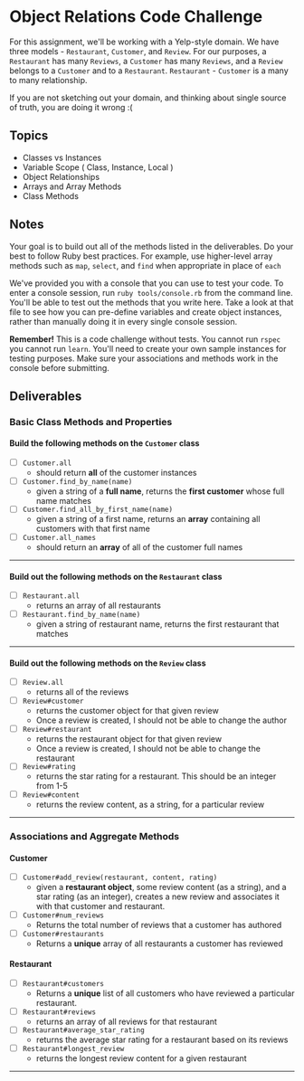 # Object Relations Code Challenge

For this assignment, we'll be working with a Yelp-style domain. We have three models - `Restaurant`, `Customer`, and `Review`.
For our purposes, a `Restaurant` has many `Reviews`, a `Customer` has many `Reviews`, and a `Review` belongs to a `Customer` and to a `Restaurant`.
`Restaurant` - `Customer` is a many to many relationship.

If you are not sketching out your domain, and thinking about single source of truth,
you are doing it wrong :(

## Topics

- Classes vs Instances
- Variable Scope ( Class, Instance, Local )
- Object Relationships
- Arrays and Array Methods
- Class Methods

## Notes

Your goal is to build out all of the methods listed in the deliverables. Do your best to follow Ruby best practices. For example, use higher-level array methods such as `map`, `select`, and `find` when appropriate in place of `each`

We've provided you with a console that you can use to test your code. To enter a console session, run `ruby tools/console.rb` from the command line. You'll be able to test out the methods that you write here. Take a look at that file to see how you can pre-define variables and create object instances, rather than manually doing it in every single console session.

**Remember!** This is a code challenge without tests. You cannot run `rspec` you cannot run `learn`. You'll need to create your own sample instances for testing purposes. Make sure your associations and methods work in the console before submitting.

## Deliverables

### Basic Class Methods and Properties

#### Build the following methods on the `Customer` class

- [ ] `Customer.all`
  - should return **all** of the customer instances
- [ ] `Customer.find_by_name(name)`
  - given a string of a **full name**, returns the **first customer** whose full name matches
- [ ] `Customer.find_all_by_first_name(name)`
  - given a string of a first name, returns an **array** containing all customers with that first name
- [ ] `Customer.all_names`
  - should return an **array** of all of the customer full names

---

#### Build out the following methods on the `Restaurant` class

- [ ] `Restaurant.all`
  - returns an array of all restaurants
- [ ] `Restaurant.find_by_name(name)`
  - given a string of restaurant name, returns the first restaurant that matches

---

#### Build out the following methods on the `Review` class

- [ ] `Review.all`
  - returns all of the reviews
- [ ] `Review#customer`
  - returns the customer object for that given review
  - Once a review is created, I should not be able to change the author
- [ ] `Review#restaurant`
  - returns the restaurant object for that given review
  - Once a review is created, I should not be able to change the restaurant
- [ ] `Review#rating`
  - returns the star rating for a restaurant. This should be an integer from 1-5
- [ ] `Review#content`
  - returns the review content, as a string, for a particular review

---

### Associations and Aggregate Methods

#### Customer

- [ ] `Customer#add_review(restaurant, content, rating)`
  - given a **restaurant object**, some review content (as a string), and a star rating (as an integer), creates a new review and associates it with that customer and restaurant.
- [ ] `Customer#num_reviews`
  - Returns the total number of reviews that a customer has authored
- [ ] `Customer#restaurants`
  - Returns a **unique** array of all restaurants a customer has reviewed

#### Restaurant

- [ ] `Restaurant#customers`
  - Returns a **unique** list of all customers who have reviewed a particular restaurant.
- [ ] `Restaurant#reviews`
  - returns an array of all reviews for that restaurant
- [ ] `Restaurant#average_star_rating`
  - returns the average star rating for a restaurant based on its reviews
- [ ] `Restaurant#longest_review`
  - returns the longest review content for a given restaurant

---
